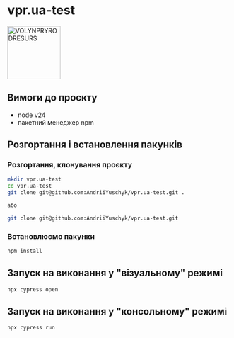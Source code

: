 # vpr.ua-test

<img alt="VOLYNPRYRODRESURS" src="https://vpr.company/sites/default/files/logo-3.png" height="120px">

## Вимоги до проєкту

- node v24
- пакетний менеджер npm

## Розгортання і встановлення пакунків

### Розгортання, клонування проєкту

```bash
mkdir vpr.ua-test
cd vpr.ua-test
git clone git@github.com:AndriiYuschyk/vpr.ua-test.git .

або

git clone git@github.com:AndriiYuschyk/vpr.ua-test.git
```

### Встановлюємо пакунки

```bash
npm install
```

## Запуск на виконання у "візуальному" режимі

```bash
npx cypress open
```

## Запуск на виконання у "консольному" режимі

```bash
npx cypress run
```
